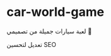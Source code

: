 # car-world-game
لعبة سيارات جميلة من تصميمي 💖
<meta name="description" content="لعبة سباق سيارات ممتعة فيها تحديات ومراحل متعددة من تصميم Janaa. العب مجانًا!">
<meta name="keywords" content="Car World, لعبة سيارات, ألعاب سباق, Janaa, العاب مجانية, car racing game">
<meta name="author" content="Janaa Ahmed">
<title>Car World by Janaa</title>
<!-- Google Analytics -->
<script async src="https://www.googletagmanager.com/gtag/js?id=UA-XXXXXXX-X"></script>
<script>
  window.dataLayer = window.dataLayer || [];
  function gtag(){dataLayer.push(arguments);}
  gtag('js', new Date());

  gtag('config', 'UA-XXXXXXX-X');
</script>
تعديل لتحسين SEO
